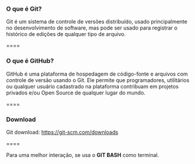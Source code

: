 ### O que é Git?

Git é um sistema de controle de versões distribuído, usado principalmente no desenvolvimento de software, mas pode ser usado para registrar o histórico de edições de qualquer tipo de arquivo.

====

### O que é GitHub?

GitHub é uma plataforma de hospedagem de código-fonte e arquivos com controle de versão usando o Git. Ele permite que programadores, utilitários ou qualquer usuário cadastrado na plataforma contribuam em projetos privados e/ou Open Source de qualquer lugar do mundo.

====

### Download

Git download: https://git-scm.com/downloads

====

Para uma melhor interação, se usa o **GIT BASH** como terminal.
